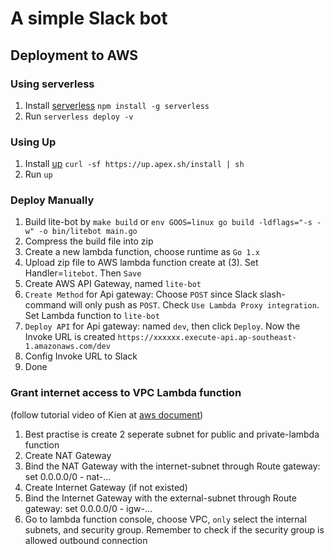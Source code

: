# A simple Slack bot

## Deployment to AWS

### Using serverless

1. Install [serverless](https://www.google.com) `npm install -g serverless`
2. Run `serverless deploy -v`

### Using Up

1. Install [up](https://up.docs.apex.sh/) `curl -sf https://up.apex.sh/install | sh`
2. Run `up`

### Deploy Manually

1. Build lite-bot by `make build` or `env GOOS=linux go build -ldflags="-s -w" -o bin/litebot main.go`
2. Compress the build file into zip
3. Create a new lambda function, choose runtime as `Go 1.x`
4. Upload zip file to AWS lambda function create at (3). Set Handler=`litebot`. Then `Save`
5. Create AWS API Gateway, named `lite-bot`
6. `Create Method` for Api gateway: Choose `POST` since Slack slash-command will only push as `POST`. Check `Use Lambda Proxy integration`. Set Lambda function to `lite-bot`
7. `Deploy API` for Api gateway: named `dev`, then click `Deploy`. Now the Invoke URL is created `https://xxxxxx.execute-api.ap-southeast-1.amazonaws.com/dev`
8. Config Invoke URL to Slack
9. Done

### Grant internet access to VPC Lambda function

(follow tutorial video of Kien at [aws document](https://aws.amazon.com/premiumsupport/knowledge-center/internet-access-lambda-function/))

1. Best practise is create 2 seperate subnet for public and private-lambda function
2. Create NAT Gateway
3. Bind the NAT Gateway with the internet-subnet through Route gateway: set 0.0.0.0/0 - nat-...
4. Create Internet Gateway (if not existed)
5. Bind the Internet Gateway with the external-subnet through Route gateway: set 0.0.0.0/0 - igw-...
6. Go to lambda function console, choose VPC, `only` select the internal subnets, and security group. Remember to check if the security group is allowed outbound connection
